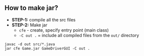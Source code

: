 ## How to make jar?
- **STEP-1:** compile all the src files
- **STEP-2:** Make jar
  - `cfe` - create, specify entry point (main class)
  - `-C out .` = include all compiled files from the `out/` directory 
```
javac -d out src/*.java
jar cfe Game.jar GameDriverGUI -C out .
```
